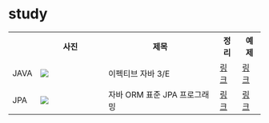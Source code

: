 # study

<table>
  <tr>
    <th></th>
    <th width=120px>사진</th>
    <th>제목</th>
    <th>정리</th>
    <th>예제</th>
  </tr>
    <tr>
    <td>JAVA</td>
    <td><img src="https://github.com/user-attachments/assets/0c4dcd9f-39eb-41fd-bc16-c9dba5b8a868"  /></td>
    <td>이펙티브 자바 3/E</td>
    <td><a href="https://github.com/sunyoungeom/study">링크</a></td>
    <td><a href="https://github.com/sunyoungeom/study">링크</a></td>
  </tr>
  <tr>
    <td>JPA</td>
    <td><img src="https://github.com/user-attachments/assets/b216e02b-3eeb-47f8-947b-cfed04bcf3e6"  /></td>
    <td>자바 ORM 표준 JPA 프로그래밍</td>
    <td><a href="https://github.com/sunyoungeom/study">링크</a></td>
    <td><a href="https://github.com/sunyoungeom/study">링크</a></td>
  </tr>
</table>
